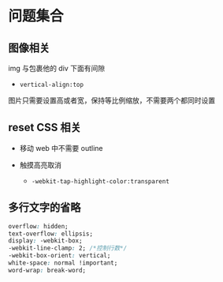 # 问题集合

## 图像相关

img 与包裹他的 div 下面有间隙

- `vertical-align:top`

图片只需要设置高或者宽，保持等比例缩放，不需要两个都同时设置

## reset CSS 相关

- 移动 web 中不需要 outline
- 触摸高亮取消

  - `-webkit-tap-highlight-color:transparent`

## 多行文字的省略

```css
overflow: hidden;
text-overflow: ellipsis;
display: -webkit-box;
-webkit-line-clamp: 2; /*控制行数*/
-webkit-box-orient: vertical;
white-space: normal !important;
word-wrap: break-word;
```
